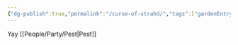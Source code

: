 ```yaml
---
{"dg-publish":true,"permalink":"/curse-of-strahd/","tags":["gardenEntry"],"dgShowFileTree":"true"}
---
```


Yay
[[People/Party/Pest\|Pest]]